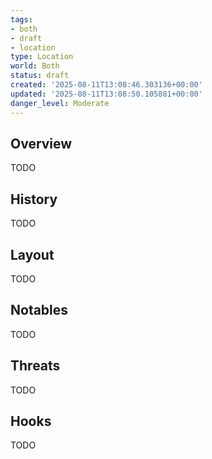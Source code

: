 ```yaml
---
tags:
- both
- draft
- location
type: Location
world: Both
status: draft
created: '2025-08-11T13:08:46.303136+00:00'
updated: '2025-08-11T13:08:50.105881+00:00'
danger_level: Moderate
---
```



## Overview

TODO
## History

TODO
## Layout

TODO
## Notables

TODO
## Threats

TODO
## Hooks

TODO

